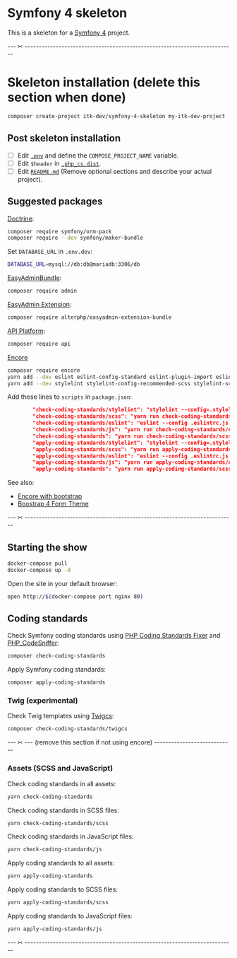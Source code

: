 # Symfony 4 skeleton

This is a skeleton for a [Symfony 4](https://symfony.com/doc/current/setup.html)
project.

--- ✂ --------------------------------------------------------------------------

# Skeleton installation (delete this section when done)

```sh
composer create-project itk-dev/symfony-4-skeleton my-itk-dev-project
```

## Post skeleton installation

- [ ] Edit [`.env`](.env) and define the `COMPOSE_PROJECT_NAME` variable.
- [ ] Edit `$header` in [`.php_cs.dist`](.php_cs.dist).
- [ ] Edit [`README.md`](README.md) (Remove optional sections and describe your actual project).

## Suggested packages

[Doctrine](https://symfony.com/doc/current/doctrine.html):

```sh
composer require symfony/orm-pack
composer require --dev symfony/maker-bundle
```

Set `DATABASE_URL` in `.env.dev`:
```sh
DATABASE_URL=mysql://db:db@mariadb:3306/db
```

[EasyAdminBundle](https://symfony.com/doc/master/bundles/EasyAdminBundle/index.html):

```sh
composer require admin
```

[EasyAdmin Extension](https://github.com/alterphp/EasyAdminExtensionBundle):

```sh
composer require alterphp/easyadmin-extension-bundle
```

[API Platform](https://api-platform.com/):

```sh
composer require api
```

[Encore](https://symfony.com/doc/current/frontend/encore/installation.html)
```sh
composer require encore
yarn add --dev eslint eslint-config-standard eslint-plugin-import eslint-plugin-node eslint-plugin-promise eslint-plugin-standard
yarn add --dev stylelint stylelint-config-recommended-scss stylelint-scss
```

Add these lines to `scripts` in `package.json`:

```json
        "check-coding-standards/stylelint": "stylelint --config=.stylelintrc.js 'assets/**/*.scss'",
        "check-coding-standards/scss": "yarn run check-coding-standards/stylelint",
        "check-coding-standards/eslint": "eslint --config .eslintrc.js 'assets/**/*.js'",
        "check-coding-standards/js": "yarn run check-coding-standards/eslint",
        "check-coding-standards": "yarn run check-coding-standards/scss; yarn run check-coding-standards/js",
        "apply-coding-standards/stylelint": "stylelint --config=.stylelintrc.js 'assets/**/*.scss' --fix",
        "apply-coding-standards/scss": "yarn run apply-coding-standards/stylelint",
        "apply-coding-standards/eslint": "eslint --config .eslintrc.js 'assets/**/*.js' --fix",
        "apply-coding-standards/js": "yarn run apply-coding-standards/eslint",
        "apply-coding-standards": "yarn run apply-coding-standards/scss; yarn run apply-coding-standards/js"
```

See also:
* [Encore with bootstrap](https://symfony.com/doc/current/frontend/encore/bootstrap.html#importing-bootstrap-styles)
* [Boostrap 4 Form Theme](https://symfony.com/doc/current/form/bootstrap4.html)

--- ✂ --------------------------------------------------------------------------

## Starting the show

```sh
docker-compose pull
docker-compose up -d
```

Open the site in your default browser:

```sh
open http://$(docker-compose port nginx 80)
```

## Coding standards

Check Symfony coding standards using [PHP Coding Standards
Fixer](https://github.com/FriendsOfPHP/PHP-CS-Fixer) and
[PHP_CodeSniffer](https://github.com/squizlabs/PHP_CodeSniffer):

```sh
composer check-coding-standards
```

Apply Symfony coding standards:

```sh
composer apply-coding-standards
```

### Twig (experimental)

Check Twig templates using [Twigcs](https://github.com/allocine/twigcs):

```sh
composer check-coding-standards/twigcs
```

--- ✂ --- (remove this section if not using encore) ----------------------------

### Assets (SCSS and JavaScript)

Check coding standards in all assets:

```sh
yarn check-coding-standards
```

Check coding standards in SCSS files:

```sh
yarn check-coding-standards/scss
```

Check coding standards in JavaScript files:

```sh
yarn check-coding-standards/js
```

Apply coding standards to all assets:

```sh
yarn apply-coding-standards
```

Apply coding standards to SCSS files:

```sh
yarn apply-coding-standards/scss
```

Apply coding standards to JavaScript files:

```sh
yarn apply-coding-standards/js
```

--- ✂ --------------------------------------------------------------------------
